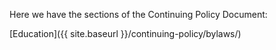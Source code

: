 Here we have the sections of the Continuing Policy Document:

[Education]({{ site.baseurl }}/continuing-policy/bylaws/)
